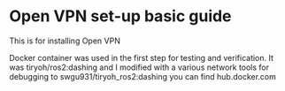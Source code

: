 # Open VPN set-up basic guide

This is for installing Open VPN

Docker container was used in the first step for testing and verification.
It was tiryoh/ros2:dashing and I modified with a various network tools for debugging to swgu931/tiryoh_ros2:dashing
you can find hub.docker.com



